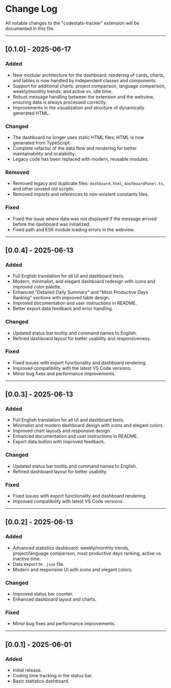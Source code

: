 # Change Log

All notable changes to the "codestats-tracker" extension will be documented in this file.

---

## [0.1.0] - 2025-06-17

### Added
- New modular architecture for the dashboard: rendering of cards, charts, and tables is now handled by independent classes and components.
- Support for additional charts: project comparison, language comparison, weekly/monthly trends, and active vs. idle time.
- Robust message handling between the extension and the webview, ensuring data is always processed correctly.
- Improvements in the visualization and structure of dynamically generated HTML.

### Changed
- The dashboard no longer uses static HTML files; HTML is now generated from TypeScript.
- Complete refactor of the data flow and rendering for better maintainability and scalability.
- Legacy code has been replaced with modern, reusable modules.

### Removed
- Removed legacy and duplicate files: `dashboard.html`, `dashboardPanel.ts`, and other unused old scripts.
- Removed imports and references to non-existent constants files.

### Fixed
- Fixed the issue where data was not displayed if the message arrived before the dashboard was initialized.
- Fixed path and ES6 module loading errors in the webview.

---

## [0.0.4] - 2025-06-13

### Added
- Full English translation for all UI and dashboard texts.
- Modern, minimalist, and elegant dashboard redesign with icons and improved color palette.
- Enhanced "Detailed Daily Summary" and "Most Productive Days Ranking" sections with improved table design.
- Improved documentation and user instructions in README.
- Better export data feedback and error handling.

### Changed
- Updated status bar tooltip and command names to English.
- Refined dashboard layout for better usability and responsiveness.

### Fixed
- Fixed issues with export functionality and dashboard rendering.
- Improved compatibility with the latest VS Code versions.
- Minor bug fixes and performance improvements.

---

## [0.0.3] - 2025-06-13

### Added
- Full English translation for all UI and dashboard texts.
- Minimalist and modern dashboard design with icons and elegant colors.
- Improved chart layouts and responsive design.
- Enhanced documentation and user instructions in README.
- Export data button with improved feedback.

### Changed
- Updated status bar tooltip and command names to English.
- Refined dashboard layout for better usability.

### Fixed
- Fixed issues with export functionality and dashboard rendering.
- Improved compatibility with latest VS Code versions.
  
---

## [0.0.2] - 2025-06-13

### Added
- Advanced statistics dashboard: weekly/monthly trends, project/language comparison, most productive days ranking, active vs. inactive time.
- Data export to `.json` file.
- Modern and responsive UI with icons and elegant colors.

### Changed
- Improved status bar counter.
- Enhanced dashboard layout and charts.

### Fixed
- Minor bug fixes and performance improvements.

---

## [0.0.1] - 2025-06-01

### Added
- Initial release.
- Coding time tracking in the status bar.
- Basic statistics dashboard.